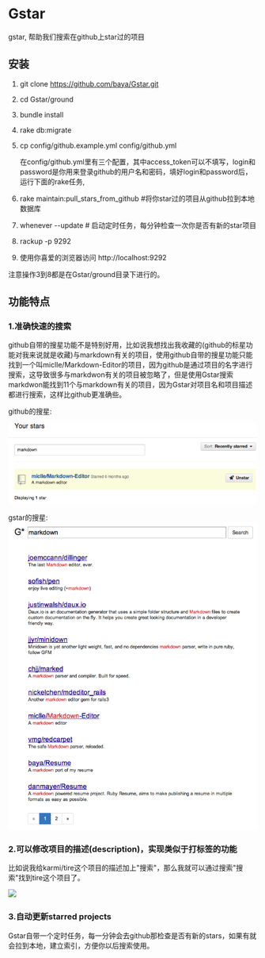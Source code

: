 # Gstar
gstar, 帮助我们搜索在github上star过的项目

## 安装

1. git clone https://github.com/baya/Gstar.git

2. cd Gstar/ground

3. bundle install

4. rake db:migrate

5. cp config/github.example.yml config/github.yml

    在config/github.yml里有三个配置，其中access_token可以不填写，login和password是你用来登录github的用户名和密码，填好login和password后，运行下面的rake任务,

6. rake maintain:pull_stars_from_github #将你star过的项目从github拉到本地数据库

7. whenever --update                    # 启动定时任务，每分钟检查一次你是否有新的star项目

8. rackup -p 9292

9. 使用你喜爱的浏览器访问 http://localhost:9292

注意操作3到8都是在Gstar/ground目录下进行的。

## 功能特点

### 1.准确快速的搜索

github自带的搜星功能不是特别好用，比如说我想找出我收藏的(github的标星功能对我来说就是收藏)与markdown有关的项目，使用github自带的搜星功能只能找到一个叫miclle/Markdown-Editor的项目，因为github是通过项目的名字进行搜索，这导致很多与markdwon有关的项目被忽略了，但是使用Gstar搜索markdwon能找到11个与markdown有关的项目，因为Gstar对项目名和项目描述都进行搜索，这样比github更准确些。

github的搜星:

![](/images/Snip20131003_1.png)

gstar的搜星:
![](/images/Snip20131003_2.png)

### 2.可以修改项目的描述(description)，实现类似于打标签的功能

比如说我给karmi/tire这个项目的描述加上"搜索"，那么我就可以通过搜索"搜索"找到tire这个项目了。

![](/images/Sinp20131004_3.png)

### 3.自动更新starred projects
Gstar自带一个定时任务，每一分钟会去github那检查是否有新的stars，如果有就会拉到本地，建立索引，方便你以后搜索使用。







